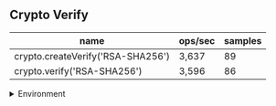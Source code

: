 ## Crypto Verify

|name|ops/sec|samples|
|-|-|-|
|crypto.createVerify('RSA-SHA256')|3,637|89|
|crypto.verify('RSA-SHA256')|3,596|86|


<details>
<summary>Environment</summary>

* __Machine:__ linux x64 | 2 vCPUs | 6.8GB Mem
* __Run:__ Sat Oct 14 2023 01:40:25 GMT+0000 (Coordinated Universal Time)
</details>

<!--
{"environment":{"platform":"linux","arch":"x64","cpus":2,"totalMemory":6.759754180908203},"benchmarks":[{"name":"crypto.createVerify('RSA-SHA256')","hz":3637.4616029507315,"cycles":3,"stats":{"deviation":0.000019973429558528196,"mean":0.00027491699134055294,"moe":0.0000041496714257452664,"rme":1.5094270476010223,"sem":0.0000021171792988496256,"variance":3.989378883294879e-10}},{"name":"crypto.verify('RSA-SHA256')","hz":3595.8287468981307,"cycles":3,"stats":{"deviation":0.000014998770267496517,"mean":0.00027810000708811003,"moe":0.0000031700236254674374,"rme":1.1398862080802046,"sem":0.0000016173589925854273,"variance":2.2496310953713756e-10}}]}-->
